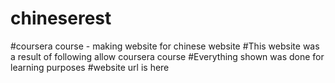 # chineserest
#coursera course - making website for chinese website
#This website was a result of following allow coursera course
#Everything shown was done for learning purposes
#website url is <a src="https://dereky1.github.io/chineserest/" alt="website url">here</a>
